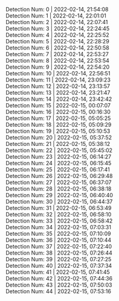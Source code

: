 
Detection Num: 0 | 2022-02-14, 21:54:08<br />Detection Num: 1 | 2022-02-14, 22:01:01<br />Detection Num: 2 | 2022-02-14, 22:07:41<br />Detection Num: 3 | 2022-02-14, 22:24:45<br />Detection Num: 4 | 2022-02-14, 22:25:52<br />Detection Num: 5 | 2022-02-14, 22:28:29<br />Detection Num: 6 | 2022-02-14, 22:50:58<br />Detection Num: 7 | 2022-02-14, 22:53:27<br />Detection Num: 8 | 2022-02-14, 22:53:54<br />Detection Num: 9 | 2022-02-14, 22:54:20<br />Detection Num: 10 | 2022-02-14, 22:56:51<br />Detection Num: 11 | 2022-02-14, 23:09:23<br />Detection Num: 12 | 2022-02-14, 23:13:57<br />Detection Num: 13 | 2022-02-14, 23:21:47<br />Detection Num: 14 | 2022-02-14, 23:42:42<br />Detection Num: 15 | 2022-02-15, 00:07:07<br />Detection Num: 16 | 2022-02-15, 00:16:30<br />Detection Num: 17 | 2022-02-15, 05:05:25<br />Detection Num: 18 | 2022-02-15, 05:09:29<br />Detection Num: 19 | 2022-02-15, 05:10:53<br />Detection Num: 20 | 2022-02-15, 05:37:52<br />Detection Num: 21 | 2022-02-15, 05:38:12<br />Detection Num: 22 | 2022-02-15, 05:45:02<br />Detection Num: 23 | 2022-02-15, 06:14:27<br />Detection Num: 24 | 2022-02-15, 06:15:45<br />Detection Num: 25 | 2022-02-15, 06:17:41<br />Detection Num: 26 | 2022-02-15, 06:29:48<br />Detection Num: 27 | 2022-02-15, 06:37:07<br />Detection Num: 28 | 2022-02-15, 06:38:18<br />Detection Num: 29 | 2022-02-15, 06:40:40<br />Detection Num: 30 | 2022-02-15, 06:44:37<br />Detection Num: 31 | 2022-02-15, 06:53:49<br />Detection Num: 32 | 2022-02-15, 06:58:10<br />Detection Num: 33 | 2022-02-15, 06:58:42<br />Detection Num: 34 | 2022-02-15, 07:03:31<br />Detection Num: 35 | 2022-02-15, 07:10:09<br />Detection Num: 36 | 2022-02-15, 07:10:44<br />Detection Num: 37 | 2022-02-15, 07:22:40<br />Detection Num: 38 | 2022-02-15, 07:26:44<br />Detection Num: 39 | 2022-02-15, 07:27:25<br />Detection Num: 40 | 2022-02-15, 07:37:34<br />Detection Num: 41 | 2022-02-15, 07:41:45<br />Detection Num: 42 | 2022-02-15, 07:44:36<br />Detection Num: 43 | 2022-02-15, 07:50:03<br />Detection Num: 44 | 2022-02-15, 07:53:16<br />